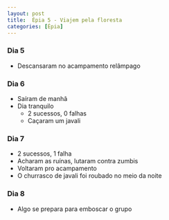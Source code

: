 ```yaml
---
layout: post
title:  Épia 5 - Viajem pela floresta
categories: [Épia]
---
```


### Dia 5
- Descansaram no acampamento relâmpago

### Dia 6
- Saíram de manhã
- Dia tranquilo
    - 2 sucessos, 0 falhas
    - Caçaram um javali

### Dia 7
- 2 sucessos, 1 falha
- Acharam as ruínas, lutaram contra zumbis
- Voltaram pro acampamento
- O churrasco de javali foi roubado no meio da noite

### Dia 8
- Algo se prepara para emboscar o grupo